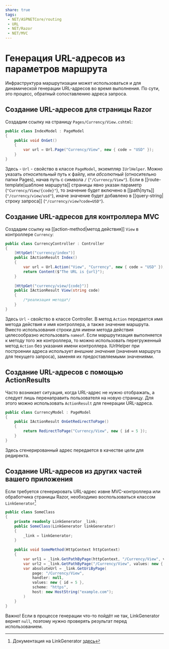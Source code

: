 ```yaml
---
share: true
tags:
 - NET/ASPNETCore/routing
 - URL
 - NET/Razor
 - NET/MVC
---
```

# Генерация URL-адресов из параметров маршрута
Инфраструктура маршрутизации может использоваться и для динамической генерации URL-адресов во время выполнения. По сути, это процесс, обратный сопоставлению адреса запроса.
## Создание URL-адресов для страницы Razor
Создадим ссылку на страницу `Pages/Currency/View.cshtml`:
```csharp
public class IndexModel : PageModel
{
	public void OnGet()
	{
		var url = Url.Page("Currency/View", new { code = "USD" });
	}
}
```
Здесь - `Url` - свойство в классе `PageModel`, экземпляр `IUrlHelper`. Можно указать *относительный* путь к файлу, или *абсолютный* (относительно папки Pages), начав путь с символа `/` (`"/Currency/View"`). Если в [[route-template|шаблоне маршрута]] страницы явно указан параметр (`"Currency/View/{code}"`), то значение будет включено в [[path|путь]] (`"/currency/view/usd"`), иначе значение будет добавлено в [[query-string|строку запроса]] (`"/currency/view?code=USD"`).
## Создание URL-адресов для контроллера MVC
Создадим ссылку на [[action-method|метод действия]] `View` в контроллере `Currency`:
```csharp
public class CurrencyController : Controller
{
	[HttpGet("currency/index")]
	public IActionResult Index()
	{
		var url = Url.Action("View", "Currency", new { code = "USD" });
		return Content($"The URL is {url}");
	}
	
	[HttpGet("currency/view/{code}")]
	public IActionResult View(string code)
	{
		/*реализация метода*/
	}
}
```
Здесь `Url` - свойство в классе Controller. В метод `Action` передается имя метода действия и имя контроллера, а также значение маршрута. Вместо использования строки для имени метода действия целесообразно использовать `nameof`.
Если маршрутизация выполняется к методу того же контроллера, то можно использовать перегруженный метод `Action` без указания имени контроллера. IUrlHelper при построении адреса использует *внешние значения* (значения маршрута для текущего запроса), заменяя их предоставляемыми значениями.
## Создание URL-адресов с помощью ActionResults
Часто возникает ситуация, когда URL-адрес не нужно отображать, а следует лишь перенаправить пользователя на новую страницу. Для этого можно использовать `ActionResult` для генерации URL-адреса.
```csharp
public class CurrencyModel : PageModel
{
	public IActionResult OnGetRedirectToPage()
	{
		return RedirectToPage("Currency/View", new { id = 5 });
	}
}
```
Здесь сгенерированный адрес передается в качестве цели для редиректа.
## Создание URL-адресов из других частей вашего приложения
Если требуется сгенерировать URL-адрес извне MVC-контроллера или обработчика страницы Razor, необходимо воспользоваться классом `LinkGenerator`[^1]

[^1]:Документация на LinkGenerator [здесь](https://docs.microsoft.com/en-us/dotnet/api/microsoft.aspnetcore.routing.linkgenerator?view=aspnetcore-5.0)

```csharp
public class SomeClass
{
	private readonly LinkGenerator _link;
	public SomeClass(LinkGenerator linkGenerator)
	{
		_link = linkGenerator;
	}
	
	public void SomeMethod(HttpContext httpContext)
	{
		var url1 = _link.GetPathByPage(httpContext, "/Currency/View", values: new { id = 5 });
		var url2 = _link.GetPathByPage("/Currency/View", values: new { id = 5 });
		var absoluteUrl = _link.GetUriByPage(
			page: "/Currency/View",
			handler: null,
			values: new { id = 5 },
			scheme: "https",
			host: new HostString("example.com");
		)
	}
}
```
Важно! Если в процессе генерации что-то пойдёт не так, LinkGenerator вернет `null`, поэтому нужно проверять результат перед использованием.